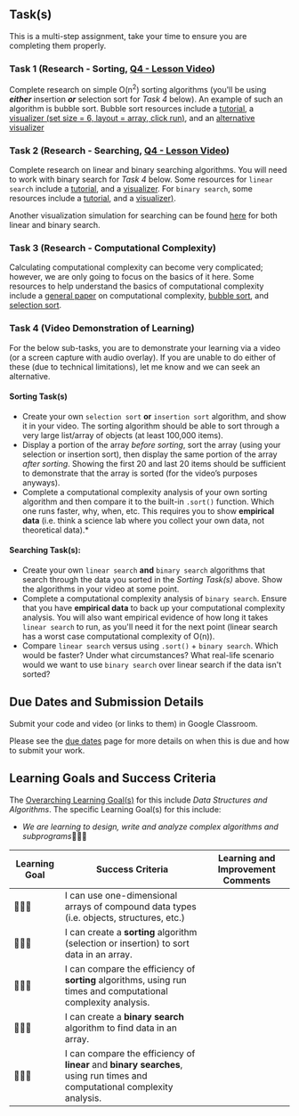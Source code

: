 ## Task(s)

This is a multi-step assignment, take your time to ensure you are completing them properly.

### Task 1 (Research - Sorting, [Q4 - Lesson Video](https://youtu.be/tWq4xNHHUWc))
Complete research on simple O(n<sup>2</sup>) sorting algorithms (you'll be using **_either_** insertion **_or_** selection sort for _Task 4_ below). An example of such an algorithm is bubble sort. Bubble sort resources include a [tutorial](https://www.hackerearth.com/practice/algorithms/sorting/bubble-sort/tutorial/), a [visualizer (set size = 6, layout = array, click run)](https://www.hackerearth.com/practice/algorithms/sorting/bubble-sort/visualize/), and an [alternative visualizer](https://visual-tracer-ag.herokuapp.com/home)

### Task 2 (Research - Searching, [Q4 - Lesson Video](https://youtu.be/j8dXiSmcJTg))
Complete research on linear and binary searching algorithms. You will need to work with binary search for _Task 4_ below.  Some resources for `linear search` include a [tutorial](https://www.hackerearth.com/practice/algorithms/searching/linear-search/tutorial/), and a [visualizer](https://visual-tracer-ag.herokuapp.com/home).  For `binary search`, some resources include a [tutorial](https://www.hackerearth.com/practice/algorithms/searching/binary-search/tutorial/), and a [visualizer)](https://visual-tracer-ag.herokuapp.com/home).

Another visualization simulation for searching can be found [here](https://www.cs.usfca.edu/~galles/visualization/Search.html) for both linear and binary search.

### Task 3 (Research - Computational Complexity)
Calculating computational complexity can become very complicated; however, we are only going to focus on the basics of it here.  Some resources to help understand the basics of computational complexity include a [general paper](https://www.cs.toronto.edu/~guerzhoy/180/handouts/complexity.pdf) on computational complexity, [bubble sort](https://www.cs.toronto.edu/~guerzhoy/180/lectures/W10/lec3/BubbleSortCompl.html), and [selection sort](https://www.cs.toronto.edu/~guerzhoy/180/lectures/W10/lec1/SelectionSortCompl.html).

### Task 4 (Video Demonstration of Learning)
For the below sub-tasks, you are to demonstrate your learning via a video (or a screen capture with audio overlay).  If you are unable to do either of these (due to technical limitations), let me know and we can seek an alternative.

#### Sorting Task(s)
* Create your own `selection sort` **or** `insertion sort` algorithm, and show it in your video.  The sorting algorithm should be able to sort through a very large list/array of objects (at least 100,000 items).
* Display a portion of the array _before sorting_, sort the array (using your selection or insertion sort), then display the same portion of the array _after sorting_.  Showing the first 20 and last 20 items should be sufficient to demonstrate that the array is sorted (for the video’s purposes anyways). 
* Complete a computational complexity analysis of your own sorting algorithm and then compare it to the built-in `.sort()` function.  Which one runs faster, why, when, etc.  This requires you to show **empirical data** (i.e. think a science lab where you collect your own data, not theoretical data).* 

#### Searching Task(s):
* Create your own `linear search` **and** `binary search` algorithms that search through the data you sorted in the _Sorting Task(s)_ above.  Show the algorithms in your video at some point.
* Complete a computational complexity analysis of `binary search`.  Ensure that you have **empirical data** to back up your computational complexity analysis.  You will also want empirical evidence of how long it takes `linear search` to run, as you'll need it for the next point (linear search has a worst case computational complexity of O(n)).
* Compare `linear search` versus using `.sort()` + `binary search`.  Which would be faster?  Under what circumstances?  What real-life scenario would we want to use `binary search` over linear search if the data isn't sorted?

## Due Dates and Submission Details

Submit your code and video (or links to them) in Google Classroom. 

Please see the [due dates](./Due-Dates-and-Submission-Details) page for more details on when this is due and how to submit your work.

## Learning Goals and Success Criteria

The [Overarching Learning Goal(s)](./images/ICS4U.jpg) for this include _Data Structures and Algorithms_.
The specific Learning Goal(s) for this include:

  * _We are learning to design, write and analyze complex algorithms and subprograms_&#x1F4D9;&#x1F4D9;&#x1F4D9;

| Learning Goal | Success Criteria | Learning and Improvement Comments |
| ------------- | ---------------- | --------------------------------- |
| &#x1F4D9;&#x1F4D9;&#x1F4D9; | I can use one-dimensional arrays of compound data types (i.e. objects, structures, etc.) | |
| &#x1F4D9;&#x1F4D9;&#x1F4D9; | I can create a **sorting** algorithm (selection or insertion) to sort data in an array. | |
| &#x1F4D9;&#x1F4D9;&#x1F4D9; | I can compare the efficiency of **sorting** algorithms, using run times and computational complexity analysis. | |
| &#x1F4D9;&#x1F4D9;&#x1F4D9; | I can create a **binary search** algorithm to find data in an array. | |
| &#x1F4D9;&#x1F4D9;&#x1F4D9; | I can compare the efficiency of **linear** and **binary** **searches**, using run times and computational complexity analysis. | |